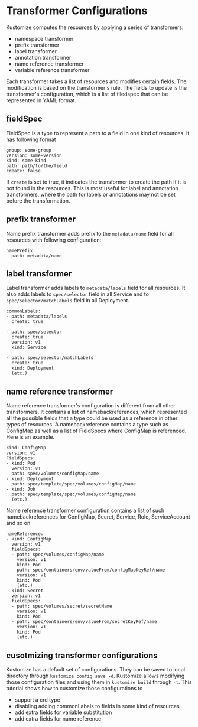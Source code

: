 # Transformer Configurations

Kustomize computes the resources by applying a series of transformers:
- namespace transformer
- prefix transformer
- label transformer
- annotation transformer
- name reference transformer
- variable reference transformer

Each transformer takes a list of resources and modifies certain fields. The modification is based on the transformer's rule.
The fields to update is the transformer's configuration, which is a list of filedspec that can be represented in YAML format.

## fieldSpec
FieldSpec is a type to represent a path to a field in one kind of resources. It has following format
```
group: some-group
version: some-version
kind: some-kind
path: path/to/the/field
create: false
```
If `create` is set to true, it indicates the transformer to create the path if it is not found in the resources. This is most useful for label and annotation transformers, where the path for labels or annotations may not be set before the transformation.

## prefix transformer
Name prefix transformer adds prefix to the `metadata/name` field for all resources with following configuration:
```
namePrefix:
- path: metadata/name
```

## label transformer
Label transformer adds labels to `metadata/labels` field for all resources. It also adds labels to `spec/selector` field in all Service and to `spec/selector/matchLabels` field in all Deployment.
```
commonLabels:
- path: metadata/labels
  create: true

- path: spec/selector
  create: true
  version: v1
  kind: Service

- path: spec/selector/matchLabels
  create: true
  kind: Deployment
  (etc.)  
```

## name reference transformer
Name reference transformer's configuration is different from all other transformers. It contains a list of namebackreferences, which represented all the possible fields that a type could be used as a reference in other types of resources. A namebackreference contains a type such as ConfigMap as well as a list of FieldSpecs where ConfigMap is referenced. Here is an example.
```
kind: ConfigMap
version: v1
FieldSpecs:
- kind: Pod
  version: v1
  path: spec/volumes/configMap/name
- kind: Deployment
  path: spec/template/spec/volumes/configMap/name
- kind: Job
  path: spec/template/spec/volumes/configMap/name
  (etc.)
```
Name reference transformer configuration contains a list of such namebackreferences for ConfigMap, Secret, Service, Role, ServiceAccount and so on.
```
nameReference:
- kind: ConfigMap
  version: v1
  fieldSpecs:
  - path: spec/volumes/configMap/name
    version: v1
    kind: Pod
  - path: spec/containers/env/valueFrom/configMapKeyRef/name
    version: v1
    kind: Pod
    (etc.)
- kind: Secret
  version: v1
  fieldSpecs:
  - path: spec/volumes/secret/secretName
    version: v1
    kind: Pod
  - path: spec/containers/env/valueFrom/secretKeyRef/name
    version: v1
    kind: Pod
    (etc.)    
```

## cusotmizing transformer configurations

Kustomize has a default set of configurations. They can be saved to local directory through `kustomize config save -d`. Kustomize allows modifying those configuration files and using them in `kustomize build` through `-t`.  This tutorial shows how to customize those configurations to
- support a crd type
- disabling adding commonLabels to fields in some kind of resources
- add extra fields for variable substitution
- add extra fields for name reference
